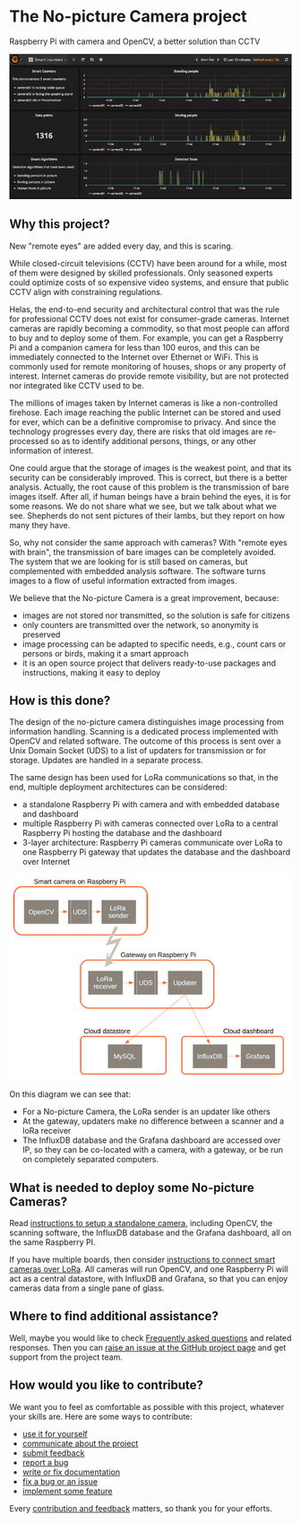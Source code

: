 # The No-picture Camera project

Raspberry Pi with camera and OpenCV, a better solution than CCTV

![smart-video-counter](docs/media/smart-video-counter.png)

## Why this project?

New "remote eyes" are added every day, and this is scaring.

While closed-circuit televisions (CCTV) have been around for a while, most of them were designed by skilled professionals. Only seasoned experts could optimize costs of so expensive video systems, and ensure that public CCTV align with constraining regulations.

Helas, the end-to-end security and architectural control that was the rule for professional CCTV does not exist for consumer-grade cameras. Internet cameras are rapidly becoming a commodity, so that most people can afford to buy and to deploy some of them. For example, you can get a Raspberry Pi and a companion camera for less than 100 euros, and this can be immediately connected to the Internet over Ethernet or WiFi. This is commonly used for remote monitoring of houses, shops or any property of interest. Internet cameras do provide remote visibility, but are not protected nor integrated like CCTV used to be.

The millions of images taken by Internet cameras is like a non-controlled firehose. Each image reaching the public Internet can be stored and used for ever, which can be a definitive compromise to privacy. And since the technology progresses every day, there are risks that old images are re-processed so as to identify additional persons, things, or any other information of interest.

One could argue that the storage of images is the weakest point, and that its security can be considerably improved. This is correct, but there is a better analysis. Actually, the root cause of this problem is the transmission of bare images itself. After all, if human beings have a brain behind the eyes, it is for some reasons. We do not share what we see, but we talk about what we see. Shepherds do not sent pictures of their lambs, but they report on how many they have.

So, why not consider the same approach with cameras? With "remote eyes with brain", the transmission of bare images can be completely avoided.
The system that we are looking for is still based on cameras, but complemented with embedded analysis software. The software turns images to a flow of useful information extracted from images.

We believe that the No-picture Camera is a great improvement, because:
* images are not stored nor transmitted, so the solution is safe for citizens
* only counters are transmitted over the network, so anonymity is preserved
* image processing can be adapted to specific needs, e.g., count cars or persons or birds, making it a smart approach
* it is an open source project that delivers ready-to-use packages and instructions, making it easy to deploy


## How is this done?

The design of the no-picture camera distinguishes image processing from information handling. Scanning is a dedicated process implemented with OpenCV and related software. The outcome of this process is sent over a Unix Domain Socket (UDS) to a list of updaters for transmission or for storage. Updates are handled in a separate process.

The same design has been used for LoRa communications so that, in the end, multiple deployment architectures can be considered:
* a standalone Raspberry Pi with camera and with embedded database and dashboard
* multiple Raspberry Pi with cameras connected over LoRa to a central Raspberry Pi hosting the database and the dashboard
* 3-layer architecture: Raspberry Pi cameras communicate over LoRa to one Raspberry Pi gateway that updates the database and the dashboard over Internet

![cloud architecture](docs/media/architecture.cloud.png)

On this diagram we can see that:

* For a No-picture Camera, the LoRa sender is an updater like others
* At the gateway, updaters make no difference between a scanner and a loRa receiver
* The InfluxDB database and the Grafana dashboard are accessed over IP, so they can be co-located with a camera, with a gateway, or be run on completely separated computers.

## What is needed to deploy some No-picture Cameras?

Read [instructions to setup a standalone camera](docs/setup.standalone.md), including OpenCV, the scanning software, the InfluxDB database and the Grafana dashboard, all on the same Raspberry PI.

If you have multiple boards, then consider [instructions to connect smart cameras over LoRa](docs/setup.lora.md). All cameras will run OpenCV, and one Raspberry Pi will act as a central datastore, with InfluxDB and Grafana, so that you can enjoy cameras data from a single pane of glass.

## Where to find additional assistance?

Well, maybe you would like to check [Frequently asked questions](docs/questions.md) and related responses.
Then you can [raise an issue at the GitHub project page](https://github.com/bernard357/smart-video-counter) and get support from the project team.

## How would you like to contribute?

We want you to feel as comfortable as possible with this project, whatever your skills are.
Here are some ways to contribute:

* [use it for yourself](docs/contributing.md)
* [communicate about the project](docs/contributing.md)
* [submit feedback](docs/contributing.md)
* [report a bug](docs/contributing.md)
* [write or fix documentation](docs/contriuting.md)
* [fix a bug or an issue](docs/contributing.md)
* [implement some feature](docs/contributing.md)

Every [contribution and feedback](docs/contributing.md) matters, so thank you for your efforts.



